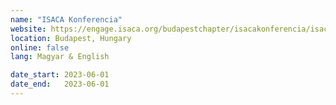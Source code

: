 ```yaml
---
name: "ISACA Konferencia"
website: https://engage.isaca.org/budapestchapter/isacakonferencia/isacakonferencia2023
location: Budapest, Hungary
online: false
lang: Magyar & English

date_start: 2023-06-01
date_end:   2023-06-01
---
```

